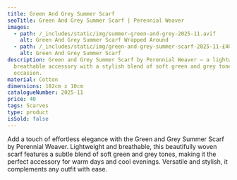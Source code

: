 ```yaml
---
title: Green And Grey Summer Scarf
seoTitle: Green And Grey Summer Scarf | Perennial Weaver
images:
  - path: /_includes/static/img/summer-green-and-grey-2025-11.avif
    alt: Green And Grey Summer Scarf Wrapped Around
  - path: /_includes/static/img/green-and-grey-summer-scarf-2025-11-£40-1-.avif
    alt: Green And Grey Summer Scarf
description: Green and Grey Summer Scarf by Perennial Weaver – a lightweight,
  breathable accessory with a stylish blend of soft green and grey tones for any
  occasion.
material: Cotton
dimensions: 182cm x 10cm
catalogueNumber: 2025-11
price: 40
tags: Scarves
type: product
isSold: false
---
```

Add a touch of effortless elegance with the Green and Grey Summer Scarf by Perennial Weaver. Lightweight and breathable, this beautifully woven scarf features a subtle blend of soft green and grey tones, making it the perfect accessory for warm days and cool evenings. Versatile and stylish, it complements any outfit with ease.
